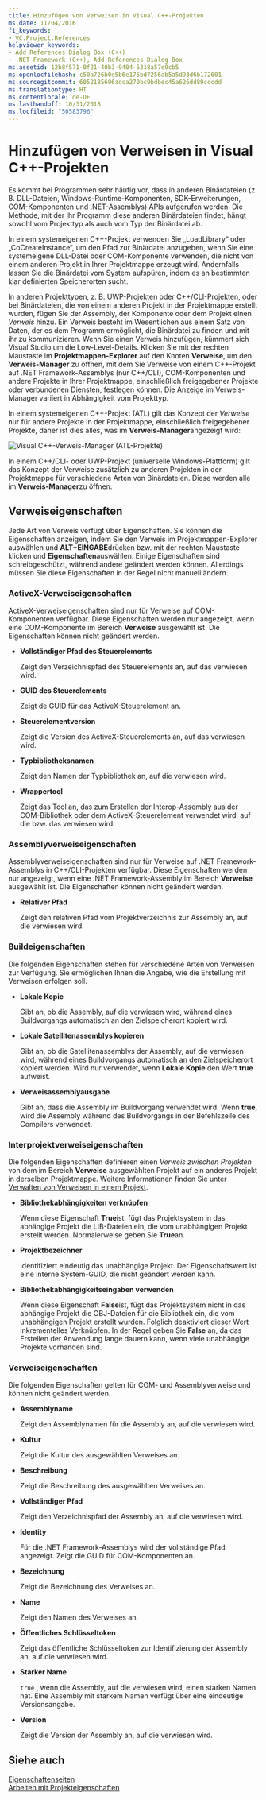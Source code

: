 ```yaml
---
title: Hinzufügen von Verweisen in Visual C++-Projekten
ms.date: 11/04/2016
f1_keywords:
- VC.Project.References
helpviewer_keywords:
- Add References Dialog Box (C++)
- .NET Framework (C++), Add References Dialog Box
ms.assetid: 12b8f571-0f21-40b3-9404-5318a57e9cb5
ms.openlocfilehash: c50a726b0e5b6e175bd7256ab5a5d93d6b172601
ms.sourcegitcommit: 6052185696adca270bc9bdbec45a626dd89cdcdd
ms.translationtype: HT
ms.contentlocale: de-DE
ms.lasthandoff: 10/31/2018
ms.locfileid: "50583796"
---
```

# <a name="adding-references-in-visual-c-projects"></a>Hinzufügen von Verweisen in Visual C++-Projekten

Es kommt bei Programmen sehr häufig vor, dass in anderen Binärdateien (z. B. DLL-Dateien, Windows-Runtime-Komponenten, SDK-Erweiterungen, COM-Komponenten und .NET-Assemblys) APIs aufgerufen werden. Die Methode, mit der Ihr Programm diese anderen Binärdateien findet, hängt sowohl vom Projekttyp als auch vom Typ der Binärdatei ab.

In einem systemeigenen C++-Projekt verwenden Sie „LoadLibrary“ oder „CoCreateInstance“, um den Pfad zur Binärdatei anzugeben, wenn Sie eine systemeigene DLL-Datei oder COM-Komponente verwenden, die nicht von einem anderen Projekt in Ihrer Projektmappe erzeugt wird. Andernfalls lassen Sie die Binärdatei vom System aufspüren, indem es an bestimmten klar definierten Speicherorten sucht.

In anderen Projekttypen, z. B. UWP-Projekten oder C++/CLI-Projekten, oder bei Binärdateien, die von einem anderen Projekt in der Projektmappe erstellt wurden, fügen Sie der Assembly, der Komponente oder dem Projekt einen *Verweis* hinzu.   Ein Verweis besteht im Wesentlichen aus einem Satz von Daten, der es dem Programm ermöglicht, die Binärdatei zu finden und mit ihr zu kommunizieren.       Wenn Sie einen Verweis hinzufügen, kümmert sich Visual Studio um die Low-Level-Details. Klicken Sie mit der rechten Maustaste im **Projektmappen-Explorer** auf den Knoten **Verweise**, um den **Verweis-Manager** zu öffnen, mit dem Sie Verweise von einem C++-Projekt auf .NET Framework-Assemblys (nur C++/CLI), COM-Komponenten und andere Projekte in Ihrer Projektmappe, einschließlich freigegebener Projekte oder verbundenen Diensten, festlegen können. Die Anzeige im Verweis-Manager variiert in Abhängigkeit vom Projekttyp.

In einem systemeigenen C++-Projekt (ATL) gilt das Konzept der *Verweise* nur für andere Projekte in der Projektmappe, einschließlich freigegebener Projekte, daher ist dies alles, was im **Verweis-Manager**angezeigt wird:

![Visual C&#43;&#43;-Verweis-Manager &#40;ATL-Projekte&#41;](../ide/media/visual-c---reference-manager--atl-projects-.png "Visual C++-Verweis-Manager (ATL-Projekte)")

In einem C++/CLI- oder UWP-Projekt (universelle Windows-Plattform) gilt das Konzept der Verweise zusätzlich zu anderen Projekten in der Projektmappe für verschiedene Arten von Binärdateien.  Diese werden alle im **Verweis-Manager**zu öffnen.

## <a name="reference-properties"></a>Verweiseigenschaften

Jede Art von Verweis verfügt über Eigenschaften. Sie können die Eigenschaften anzeigen, indem Sie den Verweis im Projektmappen-Explorer auswählen und **ALT+EINGABE**drücken bzw. mit der rechten Maustaste klicken und **Eigenschaften**auswählen. Einige Eigenschaften sind schreibgeschützt, während andere geändert werden können. Allerdings müssen Sie diese Eigenschaften in der Regel nicht manuell ändern.

### <a name="activex-reference-properties"></a>ActiveX-Verweiseigenschaften

ActiveX-Verweiseigenschaften sind nur für Verweise auf COM-Komponenten verfügbar. Diese Eigenschaften werden nur angezeigt, wenn eine COM-Komponente im Bereich **Verweise** ausgewählt ist. Die Eigenschaften können nicht geändert werden.

- **Vollständiger Pfad des Steuerelements**

   Zeigt den Verzeichnispfad des Steuerelements an, auf das verwiesen wird.

- **GUID des Steuerelements**

   Zeigt de GUID für das ActiveX-Steuerelement an.

- **Steuerelementversion**

   Zeigt die Version des ActiveX-Steuerelements an, auf das verwiesen wird.

- **Typbibliotheksnamen**

   Zeigt den Namen der Typbibliothek an, auf die verwiesen wird.

- **Wrappertool**

   Zeigt das Tool an, das zum Erstellen der Interop-Assembly aus der COM-Bibliothek oder dem ActiveX-Steuerelement verwendet wird, auf die bzw. das verwiesen wird.

### <a name="assembly-reference-properties"></a>Assemblyverweiseigenschaften

Assemblyverweiseigenschaften sind nur für Verweise auf .NET Framework-Assemblys in C++/CLI-Projekten verfügbar. Diese Eigenschaften werden nur angezeigt, wenn eine .NET Framework-Assembly im Bereich **Verweise** ausgewählt ist. Die Eigenschaften können nicht geändert werden.

- **Relativer Pfad**

   Zeigt den relativen Pfad vom Projektverzeichnis zur Assembly an, auf die verwiesen wird.

### <a name="build-properties"></a>Buildeigenschaften

Die folgenden Eigenschaften stehen für verschiedene Arten von Verweisen zur Verfügung. Sie ermöglichen Ihnen die Angabe, wie die Erstellung mit Verweisen erfolgen soll.

- **Lokale Kopie**

   Gibt an, ob die Assembly, auf die verwiesen wird, während eines Buildvorgangs automatisch an den Zielspeicherort kopiert wird.

- **Lokale Satellitenassemblys kopieren**

   Gibt an, ob die Satellitenassemblys der Assembly, auf die verwiesen wird, während eines Buildvorgangs automatisch an den Zielspeicherort kopiert werden. Wird nur verwendet, wenn **Lokale Kopie** den Wert **true** aufweist.

- **Verweisassemblyausgabe**

   Gibt an, dass die Assembly im Buildvorgang verwendet wird. Wenn **true**, wird die Assembly während des Buildvorgangs in der Befehlszeile des Compilers verwendet.

### <a name="project-to-project-reference-properties"></a>Interprojektverweiseigenschaften

Die folgenden Eigenschaften definieren einen *Verweis zwischen Projekten* von dem im Bereich **Verweise** ausgewählten Projekt auf ein anderes Projekt in derselben Projektmappe. Weitere Informationen finden Sie unter [Verwalten von Verweisen in einem Projekt](/visualstudio/ide/managing-references-in-a-project).

- **Bibliothekabhängigkeiten verknüpfen**

   Wenn diese Eigenschaft **True**ist, fügt das Projektsystem in das abhängige Projekt die LIB-Dateien ein, die vom unabhängigen Projekt erstellt werden. Normalerweise geben Sie **True**an.

- **Projektbezeichner**

   Identifiziert eindeutig das unabhängige Projekt. Der Eigenschaftswert ist eine interne System-GUID, die nicht geändert werden kann.

- **Bibliothekabhängigkeitseingaben verwenden**

   Wenn diese Eigenschaft **False**ist, fügt das Projektsystem nicht in das abhängige Projekt die OBJ-Dateien für die Bibliothek ein, die vom unabhängigen Projekt erstellt wurden. Folglich deaktiviert dieser Wert inkrementelles Verknüpfen. In der Regel geben Sie **False** an, da das Erstellen der Anwendung lange dauern kann, wenn viele unabhängige Projekte vorhanden sind.

### <a name="reference-properties"></a>Verweiseigenschaften

Die folgenden Eigenschaften gelten für COM- und Assemblyverweise und können nicht geändert werden.

- **Assemblyname**

   Zeigt den Assemblynamen für die Assembly an, auf die verwiesen wird.

- **Kultur**

   Zeigt die Kultur des ausgewählten Verweises an.

- **Beschreibung**

   Zeigt die Beschreibung des ausgewählten Verweises an.

- **Vollständiger Pfad**

   Zeigt den Verzeichnispfad der Assembly an, auf die verwiesen wird.

- **Identity**

   Für die .NET Framework-Assemblys wird der vollständige Pfad angezeigt. Zeigt die GUID für COM-Komponenten an.

- **Bezeichnung**

   Zeigt die Bezeichnung des Verweises an.

- **Name**

   Zeigt den Namen des Verweises an.

- **Öffentliches Schlüsseltoken**

   Zeigt das öffentliche Schlüsseltoken zur Identifizierung der Assembly an, auf die verwiesen wird.

- **Starker Name**

   `true` , wenn die Assembly, auf die verwiesen wird, einen starken Namen hat. Eine Assembly mit starkem Namen verfügt über eine eindeutige Versionsangabe.

- **Version**

   Zeigt die Version der Assembly an, auf die verwiesen wird.

## <a name="see-also"></a>Siehe auch

[Eigenschaftenseiten](../ide/property-pages-visual-cpp.md)<br>
[Arbeiten mit Projekteigenschaften](../ide/working-with-project-properties.md)